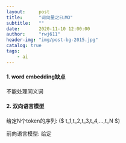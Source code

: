 ```yaml
---
layout:     post
title:      "词向量之ELMO"
subtitle:   ""
date:       2020-11-10 12:00:00
author:     "rwj611"
header-img: "img/post-bg-2015.jpg"
catalog: true
tags:
    - ai
---
```


<head>
    <script src="https://cdn.mathjax.org/mathjax/latest/MathJax.js?config=TeX-AMS-MML_HTMLorMML" type="text/javascript"></script>
    <script type="text/x-mathjax-config">
        MathJax.Hub.Config({
            tex2jax: {
            skipTags: ['script', 'noscript', 'style', 'textarea', 'pre'],
            inlineMath: [['$','$']]
            }
        });
    </script>
</head>

#### 1. word embedding缺点
不能处理同义词


#### 2. 双向语言模型
给定N个token的序列: ($ t_1,t_2,t_3,t_4,...,t_N $)

前向语言模型:
给定


